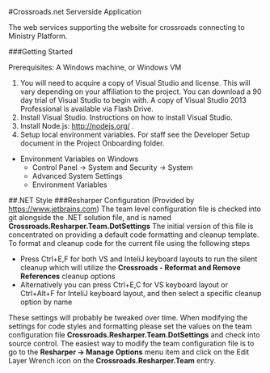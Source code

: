#Crossroads.net Serverside Application

The web services supporting the website for crossroads connecting to Ministry Platform.

###Getting Started

Prerequisites: A Windows machine, or Windows VM

1. You will need to acquire a copy of Visual Studio and license. This will vary depending on your affiliation to the project. You can download a 90 day trial of Visual Studio to begin with. A copy of Visual Studio 2013 Professional is available via Flash Drive.
2. Install Visual Studio. Instructions on how to install Visual Studio.
3. Install Node.js: http://nodejs.org/ .
4. Setup local environment variables.  For staff see the Developer Setup document in the Project Onboarding folder.
  * Environment Variables on Windows
    * Control Panel -> System and Security -> System
	* Advanced System Settings
	* Environment Variables


##.NET Style
###Resharper Configuration (Provided by https://www.jetbrains.com)
The team level configuration file is checked into git alongside the .NET solution file, and is named **Crossroads.Resharper.Team.DotSettings**
The initial version of this file is concentrated on providing a default code formatting and cleanup template.
To format and cleanup code for the current file using the following steps
* Press Ctrl+E,F for both VS and InteliJ keyboard layouts to run the silent cleanup which will utilize the **Crossroads - Reformat and Remove References** cleanup options
* Alternatively you can press Ctrl+E,C for VS keyboard layout or Ctrl+Alt+F for InteliJ keyboard layout, and then select a specific cleanup option by name

These settings will probably be tweaked over time. When modifying the settings for code styles and formatting please set the values on the team configuration file **Crossroads.Resharper.Team.DotSettings**
and check into source control. The easiest way to modify the team configuration file is to go to the **Resharper -> Manage Options** menu item and click on the Edit Layer Wrench icon on the **Crossroads.Resharper.Team** entry.
